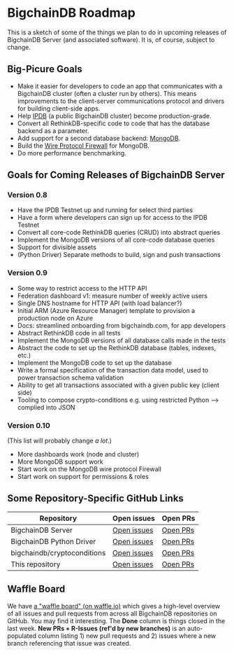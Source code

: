 # BigchainDB Roadmap

This is a sketch of some of the things we plan to do in upcoming releases of BigchainDB Server (and associated software). It is, of course, subject to change.


## Big-Picure Goals

* Make it easier for developers to code an app that communicates with a BigchainDB cluster (often a cluster run by others). This means improvements to the client-server communications protocol and drivers for building client-side apps.
* Help [IPDB](https://ipdb.foundation/) (a public BigchainDB cluster) become production-grade.
* Convert all RethinkDB-specific code to code that has the database backend as a parameter.
* Add support for a second database backend: [MongoDB](https://www.mongodb.com/).
* Build the [Wire Protocol Firewall](https://github.com/bigchaindb/bigchaindb/issues/594) for MongoDB.
* Do more performance benchmarking.
 

## Goals for Coming Releases of BigchainDB Server

### Version 0.8

* Have the IPDB Testnet up and running for select third parties
* Have a form where developers can sign up for access to the IPDB Testnet
* Convert all core-code RethinkDB queries (CRUD) into abstract queries
* Implement the MongoDB versions of all core-code database queries
* Support for divisible assets
* (Python Driver) Separate methods to build, sign and push transactions


### Version 0.9

* Some way to restrict access to the HTTP API
* Federation dashboard v1: measure number of weekly active users
* Single DNS hostname for HTTP API (with load balancer?)
* Initial ARM (Azure Resource Manager) template to provision a production node on Azure
* Docs: streamlined onboarding from bigchaindb.com, for app developers
* Abstract RethinkDB code in all tests
* Implement the MongoDB versions of all database calls made in the tests
* Abstract the code to set up the RethinkDB database (tables, indexes, etc.)
* Implement the MongoDB code to set up the database
* Write a formal specification of the transaction data model, used to power transaction schema validation
* Ability to get all transactions associated with a given public key (client side)
* Tooling to compose crypto-conditions e.g. using restricted Python --> complied into JSON


### Version 0.10

(This list will probably change _a lot_.)

* More dashboards work (node and cluster)
* More MongoDB support work
* Start work on the MongoDB wire protocol Firewall
* Start work on support for permissions & roles


## Some Repository-Specific GitHub Links

| **Repository** | **Open issues** | **Open PRs** |
|----------------|-----------------|--------------|
| BigchainDB Server | [Open issues](https://github.com/bigchaindb/bigchaindb/issues) | [Open PRs](https://github.com/bigchaindb/bigchaindb/pulls) |
| BigchainDB Python Driver | [Open issues](https://github.com/bigchaindb/bigchaindb-driver/issues) | [Open PRs](https://github.com/bigchaindb/bigchaindb-driver/pulls) |
| bigchaindb/cryptoconditions | [Open issues](https://github.com/bigchaindb/cryptoconditions/issues) | [Open PRs](https://github.com/bigchaindb/cryptoconditions/pulls) |
| This repository | [Open issues](https://github.com/bigchaindb/org/issues) | [Open PRs](https://github.com/bigchaindb/org/pulls) |


## Waffle Board

We have [a "waffle board" (on waffle.io)](https://waffle.io/bigchaindb/org/) which gives a high-level overview of all issues and pull requests from across all BigchainDB repositories on GitHub. You may find it interesting. The **Done** column is things closed in the last week. **New PRs + R-Issues (ref'd by new branches)** is an auto-populated column listing 1) new pull requests and 2) issues where a new branch referencing that issue was created.
